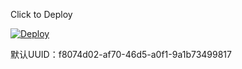 Click to Deploy

[![Deploy](https://www.herokucdn.com/deploy/button.svg)](https://dashboard.heroku.com/new?template=https%3A%2F%2Fgithub.com%2Ffbotp%2Fheroku)

默认UUID：f8074d02-af70-46d5-a0f1-9a1b73499817
